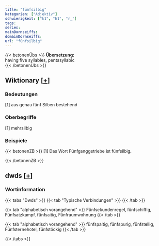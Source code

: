 ```yaml
---
title: "fünfsilbig"
kategorien: ["Adjektiv"]
schwierigkeit: ["k1", "h1", "r_"]
tags:
series:
mainDornseiffs:
domainDornseiffs:
url: "fünfsilbig"
---
```


{{< betonenÜbs >}}
**Übersetzung:**  
having  five syllables, pentasyllabic  
{{< /betonenÜbs >}}

## Wiktionary [[+](https://de.wiktionary.org/wiki/fünfsilbig)]

### Bedeutungen
[1] aus genau fünf Silben bestehend  

### Oberbegriffe
[1] mehrsilbig  

### Beispiele
{{< betonenZB >}}
[1] Das Wort Fünfganggetriebe ist fünfsilbig.  

{{< /betonenZB >}}


## dwds [[+](https://www.dwds.de/wb/fünfsilbig)]

### Wortinformation
{{< tabs "Dwds" >}}
{{< tab "Typische Verbindungen" >}}
{{< /tab >}}

{{< tab "alphabetisch vorangehend" >}}
Fünfsekundenregel, fünfschiffig, Fünfsatzkampf, fünfsaitig, Fünfraumwohnung
{{< /tab >}}

{{< tab "alphabetisch vorangehend" >}}
fünfspaltig, fünfspurig, fünfstellig, Fünfsternehotel, fünfstöckig
{{< /tab >}}

{{< /tabs >}}

